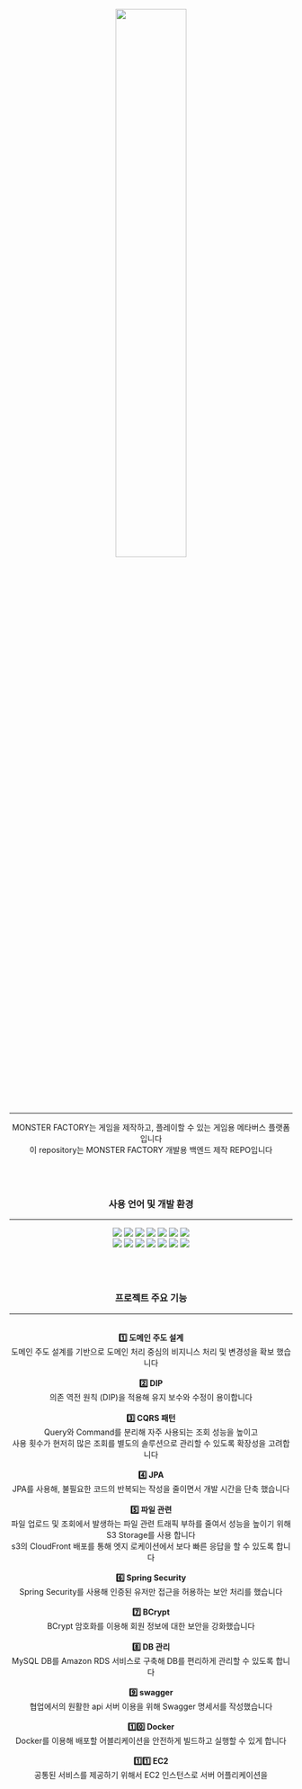 <br/>
<div align=center><img width=50% src='https://user-images.githubusercontent.com/101858177/204172728-a76ab656-2d02-43a7-9c2f-1a0769f3a30d.png'/><div>
<hr/>
<div align=center> MONSTER FACTORY는 게임을 제작하고, 플레이할 수 있는 게임용 메타버스 플랫폼입니다 </div>
<div align=center> 이 repository는 MONSTER FACTORY 개발용 백엔드 제작 REPO입니다 </div>


<br/>
<br/>
<br/>
<h3 align=center> 사용 언어 및 개발 환경 </h3>
<hr/>
<img src="https://img.shields.io/badge/SpringBoot-6DB33F?style=flat-square&logo=springboot&logoColor=white"/>
<img src="https://img.shields.io/badge/SpringSecurity-6DB33F?style=flat-square&logo=springsecurity&logoColor=white"/>
<img src="https://img.shields.io/badge/AmazonRDS-527FFF?style=flat-square&logo=amazonrds&logoColor=white"/>
<img src="https://img.shields.io/badge/MySQL-4479A1?style=flat-square&logo=mysql&logoColor=white"/>
<img src="https://img.shields.io/badge/AmazonS3-569A31?style=flat-square&logo=amazons3&logoColor=white"/>
<img src="https://img.shields.io/badge/AmazonEC2-FF9900?style=flat-square&logo=amazonec2&logoColor=white"/>
<img src="https://img.shields.io/badge/FrontCloud-FF4F8B?style=flat-square&logo=frontcloud&logoColor=white"/>
<br/>
<img src="https://img.shields.io/badge/GitHub-181717?style=flat-square&logo=github&logoColor=white"/>
<img src="https://img.shields.io/badge/Swagger-85EA2D?style=flat-square&logo=swagger&logoColor=white"/>
<img src="https://img.shields.io/badge/Docker-2496ED?style=flat-square&logo=docker&logoColor=white"/>
<img src="https://img.shields.io/badge/Java-EF2D5E?style=flat-square&logo=java&logoColor=white"/>
<img src="https://img.shields.io/badge/JPA-F3702A?style=flat-square&logo=jpa&logoColor=white"/>
<img src="https://img.shields.io/badge/ApacheTomcat-F8DC75?style=flat-square&logo=apachetomcat&logoColor=white"/>
<img src="https://img.shields.io/badge/RestAPI-004088?style=flat-square&logo=restapi&logoColor=white"/>


<br/>
<br/>
<br/>
<br/>
<h3 align=center> 프로젝트 주요 기능 </h3>
<hr/>
<br/>
<strong> 1️⃣ 도메인 주도 설계 </strong>
<div> 도메인 주도 설계를 기반으로 도메인 처리 중심의 비지니스 처리 및 변경성을 확보 했습니다 </div>
<br/>
<strong> 2️⃣ DIP </strong>
<div> 의존 역전 원칙 (DIP)을 적용해 유지 보수와 수정이 용이합니다 </div>
<br/>
<strong> 3️⃣ CQRS 패턴 </strong>
<div> Query와 Command를 분리해 자주 사용되는 조회 성능을 높이고 </div>
<div> 사용 횟수가 현저히 많은 조회를 별도의 솔루션으로 관리할 수 있도록 확장성을 고려합니다 </div>
<br/>
<strong> 4️⃣ JPA </strong>
<div> JPA를 사용해, 불필요한 코드의 반복되는 작성을 줄이면서 개발 시간을 단축 했습니다 </div>
<br/>
<strong> 5️⃣ 파일 관련 </strong>
<div> 파일 업로드 및 조회에서 발생하는 파일 관련 트래픽 부하를 줄여서 성능을 높이기 위해 S3 Storage를 사용 합니다 </div>
<div> s3의 CloudFront 배포를 통해 엣지 로케이션에서 보다 빠른 응답을 할 수 있도록 합니다 </div>
<br/>
<strong> 6️⃣ Spring Security </strong>
<div> Spring Security를 사용해 인증된 유저만 접근을 허용하는 보안 처리를 했습니다 </div>
<br/>
<strong> 7️⃣ BCrypt </strong>
<div> BCrypt 암호화를 이용해 회원 정보에 대한 보안을 강화했습니다 </div>
<br/>
<strong> 8️⃣ DB 관리 </strong>
<div> MySQL DB를 Amazon RDS 서비스로 구축해 DB를 편리하게 관리할 수 있도록 합니다 </div>
<br/>
<strong> 9️⃣ swagger </strong>
<div> 협업에서의 원활한 api 서버 이용을 위해 Swagger 명세서를 작성했습니다 </div>
<br/>
<strong> 1️⃣0️⃣ Docker </strong>
<div> Docker를 이용해 배포할 어블리케이션을 안전하게 빌드하고 실행할 수 있게 합니다 </div>
<br/>
<strong> 1️⃣1️⃣ EC2 </strong>
<div> 공통된 서비스를 제공하기 위해서 EC2 인스턴스로 서버 어플리케이션을  </div>
